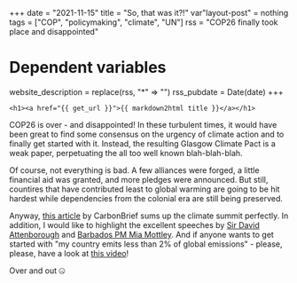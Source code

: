 +++
date = "2021-11-15"
title = "So, that was it?!"
var"layout-post" = nothing
tags = ["COP", "policymaking", "climate", "UN"]
rss = "COP26 finally took place and disappointed"

# Dependent variables
website_description = replace(rss, "*" => "")
rss_pubdate = Date(date)
+++

~~~
<h1><a href="{{ get_url }}">{{ markdown2html title }}</a></h1>
~~~

COP26 is over - and disappointed! In these turbulent times, it would have been great to find some consensus on the urgency of climate action and to finally get started with it. Instead, the resulting Glasgow Climate Pact is a weak paper, perpetuating the all too well known blah-blah-blah.

Of course, not everything is bad. A few alliances were forged, a little financial aid was granted, and more pledges were announced. But still, countires that have contributed least to global warming are going to be hit hardest while dependencies from the colonial era are still being preserved.

Anyway, [this article](https://www.carbonbrief.org/cop26-key-outcomes-agreed-at-the-un-climate-talks-in-glasgow?utm_campaign=Carbon%20Brief%20Daily%20Briefing&utm_content=20211116&utm_medium=email&utm_source=Revue%20Daily) by CarbonBrief sums up the climate summit perfectly. In addition, I would like to highlight the excellent speeches by [Sir David Attenborough](https://www.youtube.com/watch?v=A6SO0xkr_uI&ab_channel=CNBCInternationalTV) and [Barbados PM Mia Mottley](https://twitter.com/i/status/1455225256491298819). And if anyone wants to get started with "my country emits less than 2% of global emissions" - please, please, have a look at [this video](https://www.youtube.com/embed/6zP0L69ielU)!

Over and out &#129296;